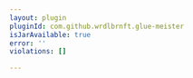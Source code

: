```yaml
---
layout: plugin
pluginId: com.github.wrdlbrnft.glue-meister
isJarAvailable: true
error: ''
violations: []

---
```

